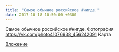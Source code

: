 ```yaml
---
title: "Самое обычное российское #нигде."
date: 2017-10-18 10:50:00 +0300
---
```


Самое обычное российское #нигде.
Фотография
https://vk.com/photo41076938_456242091
Карта

[Вложение](https://vk.com/photo41076938_456242091)
